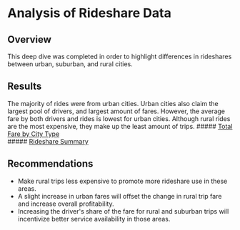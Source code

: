# Analysis of Rideshare Data
## Overview
  This deep dive was completed in order to highlight differences in rideshares between urban, suburban, and rural cities.
## Results
  The majority of rides were from urban cities. Urban cities also claim the largest pool of drivers, and largest amount of fares. However, the average fare by both drivers and rides is lowest for urban cities. Although rural rides are the most expensive, they make up the least amount of trips.
    ##### [Total Fare by City Type](https://github.com/SamuelBerryProgramming/Pyber_Analysis/)  
    ##### [Rideshare Summary](https://github.com/SamuelBerryProgramming/Pyber_Analysis/)  
## Recommendations
  * Make rural trips less expensive to promote more rideshare use in these areas. 
  * A slight increase in urban fares will offset the change in rural trip fare and increase overall profitability.
  * Increasing the driver's share of the fare for rural and suburban trips will incentivize better service availability in those areas.

